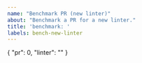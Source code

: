 ```yaml
---
name: "Benchmark PR (new linter)"
about: "Benchmark a PR for a new linter."
title: 'benchmark: '
labels: bench-new-linter
---
```

{
  "pr": 0,
  "linter": ""
}
